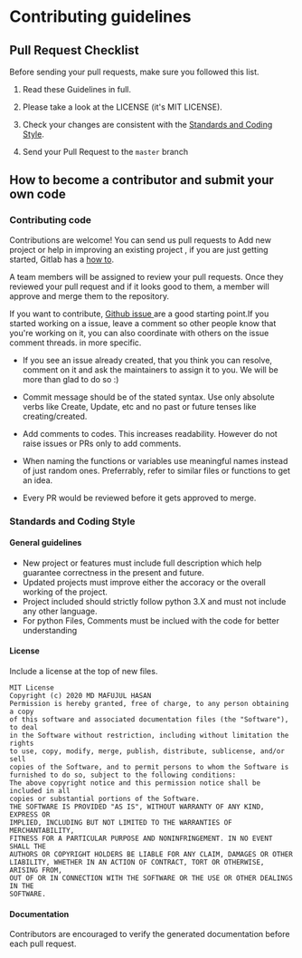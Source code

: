 # Contributing guidelines

## Pull Request Checklist

Before sending your pull requests, make sure you followed this list.

1) Read these Guidelines in full.

2) Please take a look at the LICENSE (it's MIT LICENSE).

3) Check your changes are consistent with the [Standards and Coding Style](CONTRIBUTING.md#standards-and-coding-style).

4) Send your Pull Request to the `master` branch

## How to become a contributor and submit your own code

### Contributing code
Contributions are welcome!
You can send us pull requests to Add new project or help in improving an existing project , if you are just getting started, Gitlab has a [how to](https://docs.gitlab.com/ee/user/project/merge_requests/creating_merge_requests.html).

A team members will be assigned to review your pull requests. Once they reviewed your pull request and if it looks good to them, a member will approve and merge them to the repository.

If you want to contribute, [Github issue ](https://github.com/shsarv/Machine-Learning-Projects/issues/) are a good starting point.If you started working on a issue, leave a comment so other people know that you're working on it, you can also coordinate with others on the issue comment threads.
in more specific.

* If you see an issue already created, that you think you can resolve, comment on it and ask the maintainers to assign it to you. We will be more than glad to do so :)

* Commit message should be of the stated syntax. Use only absolute verbs like Create, Update, etc and no past or future tenses like creating/created.

* Add comments to codes. This increases readability. However do not raise issues or PRs only to add comments.

* When naming the functions or variables use meaningful names instead of just random ones. Preferrably, refer to similar files or functions to get an idea.

* Every PR would be reviewed before it gets approved to merge.

### Standards and Coding Style
#### General guidelines
* New project or features must include full description which help guarantee correctness in the present and future.
* Updated projects must improve either the accoracy or the overall working of the project.
* Project included should strictly follow python 3.X and must not include any other language.
* For python Files, Comments must be inclued with the code for better understanding

#### License
Include a license at the top of new files.

```
MIT License
Copyright (c) 2020 MD MAFUJUL HASAN
Permission is hereby granted, free of charge, to any person obtaining a copy
of this software and associated documentation files (the "Software"), to deal
in the Software without restriction, including without limitation the rights
to use, copy, modify, merge, publish, distribute, sublicense, and/or sell
copies of the Software, and to permit persons to whom the Software is
furnished to do so, subject to the following conditions:
The above copyright notice and this permission notice shall be included in all
copies or substantial portions of the Software.
THE SOFTWARE IS PROVIDED "AS IS", WITHOUT WARRANTY OF ANY KIND, EXPRESS OR
IMPLIED, INCLUDING BUT NOT LIMITED TO THE WARRANTIES OF MERCHANTABILITY,
FITNESS FOR A PARTICULAR PURPOSE AND NONINFRINGEMENT. IN NO EVENT SHALL THE
AUTHORS OR COPYRIGHT HOLDERS BE LIABLE FOR ANY CLAIM, DAMAGES OR OTHER
LIABILITY, WHETHER IN AN ACTION OF CONTRACT, TORT OR OTHERWISE, ARISING FROM,
OUT OF OR IN CONNECTION WITH THE SOFTWARE OR THE USE OR OTHER DEALINGS IN THE
SOFTWARE.
```


#### Documentation
Contributors are encouraged to verify the generated documentation before each pull request.
